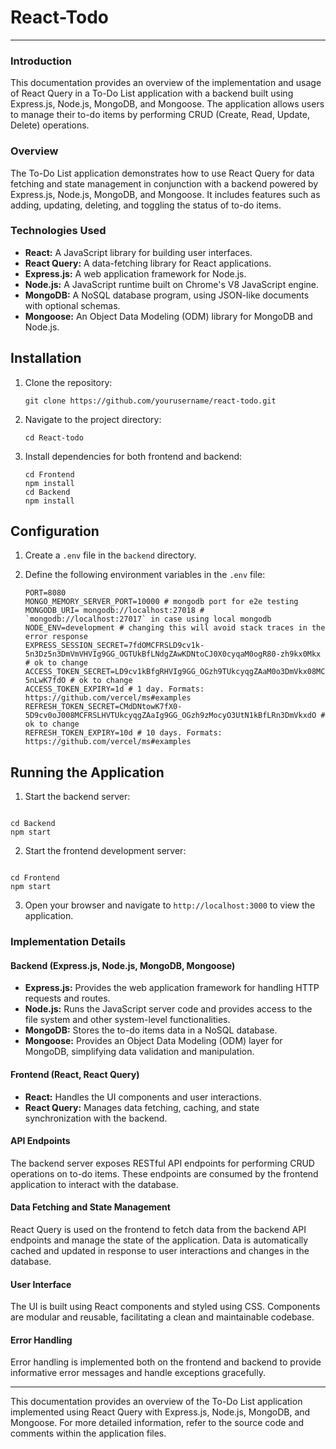 # React-Todo

---

### Introduction

This documentation provides an overview of the implementation and usage of React Query in a To-Do List application with a backend built using Express.js, Node.js, MongoDB, and Mongoose. The application allows users to manage their to-do items by performing CRUD (Create, Read, Update, Delete) operations.

### Overview

The To-Do List application demonstrates how to use React Query for data fetching and state management in conjunction with a backend powered by Express.js, Node.js, MongoDB, and Mongoose. It includes features such as adding, updating, deleting, and toggling the status of to-do items.

### Technologies Used

- **React:** A JavaScript library for building user interfaces.
- **React Query:** A data-fetching library for React applications.
- **Express.js:** A web application framework for Node.js.
- **Node.js:** A JavaScript runtime built on Chrome's V8 JavaScript engine.
- **MongoDB:** A NoSQL database program, using JSON-like documents with optional schemas.
- **Mongoose:** An Object Data Modeling (ODM) library for MongoDB and Node.js.

## Installation

1. Clone the repository:
   ```
   git clone https://github.com/yourusername/react-todo.git
   ```
2. Navigate to the project directory:
   ```
   cd React-todo
   ```
3. Install dependencies for both frontend and backend:
   ```
   cd Frontend
   npm install
   cd Backend
   npm install
   ```

## Configuration

1. Create a `.env` file in the `backend` directory.
2. Define the following environment variables in the `.env` file:
 
   ```
   PORT=8080
   MONGO_MEMORY_SERVER_PORT=10000 # mongodb port for e2e testing
   MONGODB_URI= mongodb://localhost:27018 # `mongodb://localhost:27017` in case using local mongodb
   NODE_ENV=development # changing this will avoid stack traces in the error response
   EXPRESS_SESSION_SECRET=7fdOMCFRSLD9cv1k-5n3Dz5n3DmVmVHVIg9GG_OGTUkBfLNdgZAwKDNtoCJ0X0cyqaM0ogR80-zh9kx0Mkx # ok to change
   ACCESS_TOKEN_SECRET=LD9cv1kBfgRHVIg9GG_OGzh9TUkcyqgZAaM0o3DmVkx08MCFRSzMocyO3UtNdDNtoCJ0X0-5nLwK7fdO # ok to change
   ACCESS_TOKEN_EXPIRY=1d # 1 day. Formats: https://github.com/vercel/ms#examples
   REFRESH_TOKEN_SECRET=CMdDNtowK7fX0-5D9cv0oJ008MCFRSLHVTUkcyqgZAaIg9GG_OGzh9zMocyO3UtN1kBfLRn3DmVkxdO # ok to change
   REFRESH_TOKEN_EXPIRY=10d # 10 days. Formats: https://github.com/vercel/ms#examples

   ```

<!-- CORS_ORIGIN=http://localhost # add the frontend URL (more secure) -->


## Running the Application

1. Start the backend server:
```

cd Backend
npm start

```
2. Start the frontend development server:
```

cd Frontend
npm start

```
3. Open your browser and navigate to `http://localhost:3000` to view the application.


### Implementation Details

#### Backend (Express.js, Node.js, MongoDB, Mongoose)

- **Express.js:** Provides the web application framework for handling HTTP requests and routes.
- **Node.js:** Runs the JavaScript server code and provides access to the file system and other system-level functionalities.
- **MongoDB:** Stores the to-do items data in a NoSQL database.
- **Mongoose:** Provides an Object Data Modeling (ODM) layer for MongoDB, simplifying data validation and manipulation.

#### Frontend (React, React Query)

- **React:** Handles the UI components and user interactions.
- **React Query:** Manages data fetching, caching, and state synchronization with the backend.

#### API Endpoints

The backend server exposes RESTful API endpoints for performing CRUD operations on to-do items. These endpoints are consumed by the frontend application to interact with the database.

#### Data Fetching and State Management

React Query is used on the frontend to fetch data from the backend API endpoints and manage the state of the application. Data is automatically cached and updated in response to user interactions and changes in the database.

#### User Interface

The UI is built using React components and styled using CSS. Components are modular and reusable, facilitating a clean and maintainable codebase.

#### Error Handling

Error handling is implemented both on the frontend and backend to provide informative error messages and handle exceptions gracefully.

---

This documentation provides an overview of the To-Do List application implemented using React Query with Express.js, Node.js, MongoDB, and Mongoose. For more detailed information, refer to the source code and comments within the application files.
```
